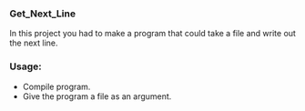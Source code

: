 ### Get_Next_Line
In this project you had to make a program that could take a file and write out the next line. 

### Usage:
- Compile program.
- Give the program a file as an argument.
